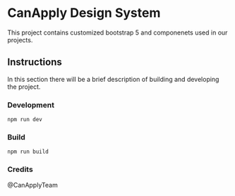 # CanApply Design System

This project contains customized bootstrap 5 and componenets used in our projects.

## Instructions

In this section there will be a brief description of building and developing the project.

### Development

```
npm run dev
```

### Build
```
npm run build
```

### Credits

@CanApplyTeam
